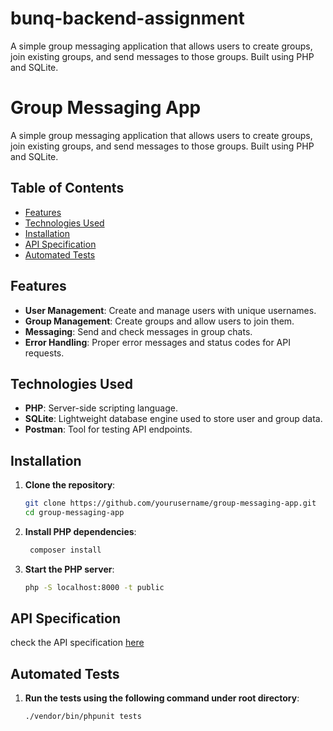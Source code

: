 # bunq-backend-assignment
A simple group messaging application that allows users to create groups, join existing groups, and send messages to those groups. Built using PHP and SQLite.

# Group Messaging App

A simple group messaging application that allows users to create groups, join existing groups, and send messages to those groups. Built using PHP and SQLite.

## Table of Contents

- [Features](#features)
- [Technologies Used](#technologies-used)
- [Installation](#installation)
- [API Specification](#api-specification)
- [Automated Tests](#automated-tests)

## Features

- **User Management**: Create and manage users with unique usernames.
- **Group Management**: Create groups and allow users to join them.
- **Messaging**: Send and check messages in group chats.
- **Error Handling**: Proper error messages and status codes for API requests.
  
## Technologies Used

- **PHP**: Server-side scripting language.
- **SQLite**: Lightweight database engine used to store user and group data.
- **Postman**: Tool for testing API endpoints.

## Installation

1. **Clone the repository**:

   ```bash
   git clone https://github.com/yourusername/group-messaging-app.git
   cd group-messaging-app

2. **Install PHP dependencies**:

   ```bash
    composer install

3. **Start the PHP server**:

    ```bash
    php -S localhost:8000 -t public
## API Specification
check the API specification [here](api_spec.yaml)

## Automated Tests

1. **Run the tests using the following command under root directory**:

    ```bash
    ./vendor/bin/phpunit tests